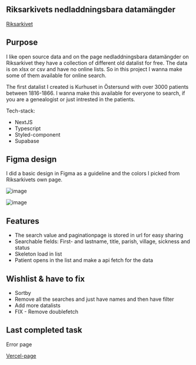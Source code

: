 ## Riksarkivets nedladdningsbara datamängder

[Riksarkivet](https://riksarkivet.se/psidata)

## Purpose
I like open source data and on the page nedladdningsbara datamängder on Riksarkivet they have a collection of different old datalist for free. The data is on xlsx or csv and have no online lists. So in this project I wanna make some of them available for online search.

The first datalist I created is Kurhuset in Östersund with over 3000 patients between 1816-1866. I wanna make this available for everyone to search, if you are a genealogist or just intrested in the patients.

Tech-stack:
* NextJS
* Typescript
* Styled-component
* Supabase

## Figma design
I did a basic design in Figma as a guideline and the colors I picked from Riksarkivets own page.

![image](https://user-images.githubusercontent.com/70426543/216139853-ae63f32c-1bf8-46ac-97db-c291444d835d.png)

![image](https://user-images.githubusercontent.com/70426543/216139966-d64b2221-a1b6-480e-b28d-a0e74eddb19a.png)

## Features
* The search value and paginationpage is stored in url for easy sharing
* Searchable fields: First- and lastname, title, parish, village, sickness and status
* Skeleton load in list
* Patient opens in the list and make a api fetch for the data

## Wishlist & have to fix
* Sortby
* Remove all the searches and just have names and then have filter
* Add more datalists
* FIX - Remove doublefetch

## Last completed task

Error page

[Vercel-page](https://historiska-databaser.vercel.app/kurhuset-i-ostersund?page=1)
